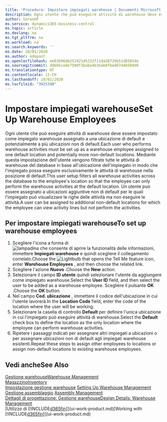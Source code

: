 ```yaml
---
title: 'Procedura: Impostare impiegati warehouse | Documenti Microsoft'
description: Ogni utente che può eseguire attività di warehouse deve essere impostato come impiegato warehouse assegnato a una ubicazione di default e potenzialmente a più ubicazioni non di default.
author: SorenGP
ms.service: dynamics365-business-central
ms.topic: article
ms.devlang: na
ms.tgt_pltfrm: na
ms.workload: na
ms.search.keywords: ''
ms.date: 10/01/2020
ms.author: edupont
ms.openlocfilehash: ee03696db25242145232f11da58729b51d65654e
ms.sourcegitcommit: ddbb5cede750df1baba4b3eab8fbed6744b5b9d6
ms.translationtype: HT
ms.contentlocale: it-CH
ms.lasthandoff: 10/01/2020
ms.locfileid: "3925340"
---
```

# <a name="set-up-warehouse-employees"></a><span data-ttu-id="10c7a-103">Impostare impiegati warehouse</span><span class="sxs-lookup"><span data-stu-id="10c7a-103">Set Up Warehouse Employees</span></span>
<span data-ttu-id="10c7a-104">Ogni utente che può eseguire attività di warehouse deve essere impostato come impiegato warehouse assegnato a una ubicazione di default e potenzialmente a più ubicazioni non di default.</span><span class="sxs-lookup"><span data-stu-id="10c7a-104">Each user who performs warehouse activities must be set up as a warehouse employee assigned to one default location and potentially more non-default locations.</span></span> <span data-ttu-id="10c7a-105">Mediante questa impostazione dell'utente vengono filtrate tutte le attività di warehouse del database in base all'ubicazione dell'impiegato in modo che l'impiegato possa eseguire esclusivamente le attività di warehouse nella posizione di default.</span><span class="sxs-lookup"><span data-stu-id="10c7a-105">This user setup filters all warehouse activities across the database to the employee's location so that the employee can only perform the warehouse activities at the default location.</span></span> <span data-ttu-id="10c7a-106">Un utente può essere assegnato a ubicazioni aggiuntive non di default per le quali l'impiegato può visualizzare le righe delle attività ma non eseguire le attività.</span><span class="sxs-lookup"><span data-stu-id="10c7a-106">A user can be assigned to additional non-default locations for which the employee can view activity lines but not perform the activities.</span></span>

## <a name="to-set-up-warehouse-employees"></a><span data-ttu-id="10c7a-107">Per impostare impiegati warehouse</span><span class="sxs-lookup"><span data-stu-id="10c7a-107">To set up warehouse employees</span></span>  
1.  <span data-ttu-id="10c7a-108">Scegliere l'icona a forma di ![lampadina che consente di aprire la funzionalità delle informazioni](media/ui-search/search_small.png "Informazioni sull'operazione che si desidera eseguire"), immettere **Impiegati warehouse** e quindi scegliere il collegamento correlato.</span><span class="sxs-lookup"><span data-stu-id="10c7a-108">Choose the ![Lightbulb that opens the Tell Me feature](media/ui-search/search_small.png "Tell me what you want to do") icon, enter **Warehouse Employees** , and then choose the related link.</span></span>  
2. <span data-ttu-id="10c7a-109">Scegliere l'azione **Nuovo** .</span><span class="sxs-lookup"><span data-stu-id="10c7a-109">Choose the **New** action.</span></span>  
3. <span data-ttu-id="10c7a-110">Selezionare il campo **ID utente** quindi selezionare l'utente da aggiungere come impiegato warehouse.</span><span class="sxs-lookup"><span data-stu-id="10c7a-110">Select the **User ID** field, and then select the user to be added as a warehouse employee.</span></span> <span data-ttu-id="10c7a-111">Scegliere il pulsante **OK** .</span><span class="sxs-lookup"><span data-stu-id="10c7a-111">Choose the **OK** button.</span></span>  
6.  <span data-ttu-id="10c7a-112">Nel campo **Cod. ubicazione** , immettere il codice dell'ubicazione in cui l'utente lavorerà.</span><span class="sxs-lookup"><span data-stu-id="10c7a-112">In the **Location Code** field, enter the code of the location where the user will be working.</span></span>  
7.  <span data-ttu-id="10c7a-113">Selezionare la casella di controllo **Default** per definire l'unica ubicazione in cui l'impiegato può eseguire attività di warehouse.</span><span class="sxs-lookup"><span data-stu-id="10c7a-113">Select the **Default** check box to define the location as the only location where the employee can perform warehouse activities.</span></span>  
8.  <span data-ttu-id="10c7a-114">Ripetere i passaggi indicati per assegnare altri impiegati a ubicazioni o per assegnare ubicazioni non di default agli impiegati warehouse esistenti.</span><span class="sxs-lookup"><span data-stu-id="10c7a-114">Repeat these steps to assign other employees to locations or assign non-default locations to existing warehouse employees.</span></span>  

## <a name="see-also"></a><span data-ttu-id="10c7a-115">Vedi anche</span><span class="sxs-lookup"><span data-stu-id="10c7a-115">See Also</span></span>  
[<span data-ttu-id="10c7a-116">Gestione warehouse</span><span class="sxs-lookup"><span data-stu-id="10c7a-116">Warehouse Management</span></span>](warehouse-manage-warehouse.md)  
[<span data-ttu-id="10c7a-117">Magazzino</span><span class="sxs-lookup"><span data-stu-id="10c7a-117">Inventory</span></span>](inventory-manage-inventory.md)  
<span data-ttu-id="10c7a-118">[Impostazione gestione warehouse](warehouse-setup-warehouse.md)   </span><span class="sxs-lookup"><span data-stu-id="10c7a-118">[Setting Up Warehouse Management](warehouse-setup-warehouse.md)   </span></span>  
<span data-ttu-id="10c7a-119">[Gestione assemblaggio](assembly-assemble-items.md)  </span><span class="sxs-lookup"><span data-stu-id="10c7a-119">[Assembly Management](assembly-assemble-items.md)  </span></span>  
[<span data-ttu-id="10c7a-120">Dettagli di progettazione: Gestione warehouse</span><span class="sxs-lookup"><span data-stu-id="10c7a-120">Design Details: Warehouse Management</span></span>](design-details-warehouse-management.md)  
<span data-ttu-id="10c7a-121">[Utilizzo di [!INCLUDE[d365fin](includes/d365fin_md.md)]](ui-work-product.md)</span><span class="sxs-lookup"><span data-stu-id="10c7a-121">[Working with [!INCLUDE[d365fin](includes/d365fin_md.md)]](ui-work-product.md)</span></span>  
